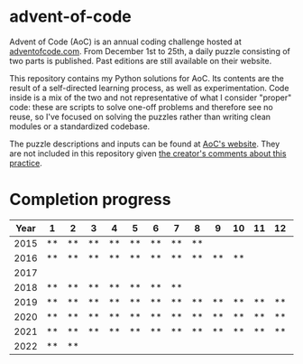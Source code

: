 # advent-of-code
Advent of Code (AoC) is an annual coding challenge hosted at [adventofcode.com](https://www.adventofcode.com). From December 1st to 25th, a daily puzzle consisting of two parts is published. Past editions are still available on their website. 

This repository contains my Python solutions for AoC. Its contents are the result of a self-directed learning process, as well as experimentation. Code inside is a mix of the two and not representative of what I consider "proper" code: these are scripts to solve one-off problems and therefore see no reuse, so I've focused on solving the puzzles rather than writing clean modules or a standardized codebase. 

The puzzle descriptions and inputs can be found at [AoC's website](https://adventofcode.com/2019/events). They are not included in this repository given [the creator's comments about this practice](https://www.reddit.com/r/adventofcode/comments/e4mkjq/allowed_to_use_problem_text_as_github_readme/).

# Completion progress

Year  |  1 |  2 |  3 |  4 |  5 |  6 |  7 |  8 |  9 | 10 | 11 | 12 | 13 | 14 | 15 | 16 | 17 | 18 | 19 | 20 | 21 | 22 | 23 | 24 | 25
:---:|:---:|:---:|:---:|:---:|:---:|:---:|:---:|:---:|:---:|:---:|:---:|:---:|:---:|:---:|:---:|:---:|:---:|:---:|:---:|:---:|:---:|:---:|:---:|:---:|:---:|
2015 | ** | ** | ** | ** | ** | ** | ** | ** |   |   |   |   |   |   |   |   |   |   |   |   |   |   |   |   |
2016 | ** | ** | ** | ** | ** | ** | ** | ** | ** | ** |   |   |   |   |   |   |   |   |   |   |   |   |   |   |
2017 |   |   |   |   |   |   |   |   |   |   |   |   |   |   |   |   |   |   |   |   |   |   |   |   |
2018 | ** | ** | ** | ** | ** | ** | ** |   |   |   |   |   |   |   |   |   |   |   |   |   |   |   |   |   |
2019 | ** | ** | ** | ** | ** | ** | ** | ** | ** | ** | ** | ** | ** |   |   |   |   |   |   |   |   |   |   |   |
2020 | ** | ** | ** | ** | ** | ** | ** | ** | ** | ** | ** | ** | ** | ** | ** | ** | ** | ** |   |   |   |   |   |   |
2021 | ** | ** | ** | ** | ** | ** | ** | ** | ** | ** | ** | ** | ** | ** | ** | ** | * |   |   |   |   |   |   |   |
2022 | ** | ** |   |   |   |   |   |   |   |   |   |   |   |   |   |   |   |   |   |   |   |   |   |   |